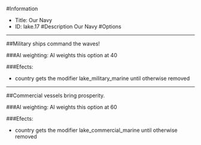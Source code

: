 #Information
 - Title: Our Navy
 - ID: lake.17
#Description
Our Navy
#Options

___
##Military ships command the waves!

###AI weighting:
AI weights this option at 40


###Efects:<ul><li>country gets the modifier lake_military_marine until otherwise removed</li></ul>

___
##Commercial vessels bring prosperity.

###AI weighting:
AI weights this option at 60


###Efects:<ul><li>country gets the modifier lake_commercial_marine until otherwise removed</li></ul>
